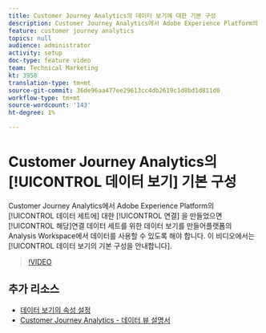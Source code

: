 ```yaml
---
title: Customer Journey Analytics의 데이터 보기에 대한 기본 구성
description: Customer Journey Analytics에서 Adobe Experience Platform의 데이터 세트에 대한 연결을 만들었으면 해당 연결에 대한 데이터 보기를 만들어 플랫폼에서 Analysis Workspace의 데이터를 사용할 수 있어야 합니다. 이 비디오에서는 데이터 보기의 기본 구성을 안내합니다.
feature: customer journey analytics
topics: null
audience: administrator
activity: setup
doc-type: feature video
team: Technical Marketing
kt: 3958
translation-type: tm+mt
source-git-commit: 36de96aa477ee29613cc4db2619c1d8bd1d811d0
workflow-type: tm+mt
source-wordcount: '143'
ht-degree: 1%

---
```



# Customer Journey Analytics의 [!UICONTROL 데이터 보기] 기본 구성

Customer Journey Analytics에서 Adobe Experience Platform의 [!UICONTROL 데이터 세트에] 대한 [!UICONTROL 연결] 을  만들었으면 [!UICONTROL 해당]연결 데이터 세트를 위한 데이터 보기를 만들어플랫폼의 Analysis Workspace에서 데이터를 사용할 수 있도록 해야 합니다. 이 비디오에서는 [!UICONTROL 데이터 보기의 기본 구성을 안내합니다].

>[!VIDEO](https://video.tv.adobe.com/v/30186/?quality=12&enable10seconds=on&speedcontrol=on)

## 추가 리소스

* [데이터 보기의 속성 설정](attribution-settings-in-data-views.md)
* [Customer Journey Analytics - 데이터 뷰 설명서](https://docs.adobe.com/content/help/en/analytics-platform/using/cja-dataviews/create-dataview.html)
